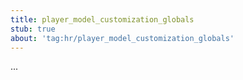 ```yaml
---
title: player_model_customization_globals
stub: true
about: 'tag:hr/player_model_customization_globals'
---
```

...
